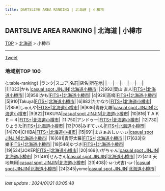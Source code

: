 ```yaml
---
title: DARTSLIVE AREA RANKING | 北海道 | 小樽市
---
```

## DARTSLIVE AREA RANKING | 北海道 | 小樽市

[TOP](/darts/rank/) > [北海道](/darts/rank/北海道/) > 小樽市

___

<a href="https://twitter.com/share?ref_src=twsrc%5Etfw" data-text="DARTSLIVE AREA RANKING | 北海道小樽市" class="twitter-share-button" data-via="DARTSLIVE" data-hashtags="DARTSLIVE" data-related="DARTSLIVE" data-show-count="false">Tweet</a>

### 地域別TOP 100

{:.table-ranking}
|ランク|スコア|名前|店名|所在地|
|---|---|---|---|---|
|1|1023|かも|<a href="https://search.dartslive.com/jp/shop/b6fe9d88def422195f9f3321c1147265">casual spot JINJIN</a>|<a href="/darts/rank/北海道/小樽市">北海道小樽市</a>|
|2|992|栗山 直人|<a href="https://search.dartslive.com/jp/shop/c35c3e4b77df309d25d56fb0e5c39bac">FITS+</a>|<a href="/darts/rank/北海道/小樽市">北海道小樽市</a>|
|3|956|かも|<a href="https://search.dartslive.com/jp/shop/c35c3e4b77df309d25d56fb0e5c39bac">FITS+</a>|<a href="/darts/rank/北海道/小樽市">北海道小樽市</a>|
|4|929|高鳴|<a href="https://search.dartslive.com/jp/shop/c35c3e4b77df309d25d56fb0e5c39bac">FITS+</a>|<a href="/darts/rank/北海道/小樽市">北海道小樽市</a>|
|5|910|Takuya|<a href="https://search.dartslive.com/jp/shop/c35c3e4b77df309d25d56fb0e5c39bac">FITS+</a>|<a href="/darts/rank/北海道/小樽市">北海道小樽市</a>|
|6|882|たかなり|<a href="https://search.dartslive.com/jp/shop/c35c3e4b77df309d25d56fb0e5c39bac">FITS+</a>|<a href="/darts/rank/北海道/小樽市">北海道小樽市</a>|
|7|858|しゅんや|<a href="https://search.dartslive.com/jp/shop/c35c3e4b77df309d25d56fb0e5c39bac">FITS+</a>|<a href="/darts/rank/北海道/小樽市">北海道小樽市</a>|
|8|836|青野太羅|<a href="https://search.dartslive.com/jp/shop/b6fe9d88def422195f9f3321c1147265">casual spot JINJIN</a>|<a href="/darts/rank/北海道/小樽市">北海道小樽市</a>|
|9|822|TAKUYA|<a href="https://search.dartslive.com/jp/shop/b6fe9d88def422195f9f3321c1147265">casual spot JINJIN</a>|<a href="/darts/rank/北海道/小樽市">北海道小樽市</a>|
|10|816|ＴＡＫＥ－４|<a href="https://search.dartslive.com/jp/shop/c35c3e4b77df309d25d56fb0e5c39bac">FITS+</a>|<a href="/darts/rank/北海道/小樽市">北海道小樽市</a>|
|11|750|アンドゥー|<a href="https://search.dartslive.com/jp/shop/c35c3e4b77df309d25d56fb0e5c39bac">FITS+</a>|<a href="/darts/rank/北海道/小樽市">北海道小樽市</a>|
|12|730|りょうた|<a href="https://search.dartslive.com/jp/shop/c35c3e4b77df309d25d56fb0e5c39bac">FITS+</a>|<a href="/darts/rank/北海道/小樽市">北海道小樽市</a>|
|13|708|みずてぃん|<a href="https://search.dartslive.com/jp/shop/c35c3e4b77df309d25d56fb0e5c39bac">FITS+</a>|<a href="/darts/rank/北海道/小樽市">北海道小樽市</a>|
|14|704|CHIBA|<a href="https://search.dartslive.com/jp/shop/c35c3e4b77df309d25d56fb0e5c39bac">FITS+</a>|<a href="/darts/rank/北海道/小樽市">北海道小樽市</a>|
|15|691|まさぁあしぃぃぃ|<a href="https://search.dartslive.com/jp/shop/b6fe9d88def422195f9f3321c1147265">casual spot JINJIN</a>|<a href="/darts/rank/北海道/小樽市">北海道小樽市</a>|
|16|681|青野太羅|<a href="https://search.dartslive.com/jp/shop/c35c3e4b77df309d25d56fb0e5c39bac">FITS+</a>|<a href="/darts/rank/北海道/小樽市">北海道小樽市</a>|
|17|633|空樂|<a href="https://search.dartslive.com/jp/shop/c35c3e4b77df309d25d56fb0e5c39bac">FITS+</a>|<a href="/darts/rank/北海道/小樽市">北海道小樽市</a>|
|18|546|ゆづき|<a href="https://search.dartslive.com/jp/shop/c35c3e4b77df309d25d56fb0e5c39bac">FITS+</a>|<a href="/darts/rank/北海道/小樽市">北海道小樽市</a>|
|19|534|JOKER|<a href="https://search.dartslive.com/jp/shop/c35c3e4b77df309d25d56fb0e5c39bac">FITS+</a>|<a href="/darts/rank/北海道/小樽市">北海道小樽市</a>|
|20|469|いがちゃん|<a href="https://search.dartslive.com/jp/shop/b6fe9d88def422195f9f3321c1147265">casual spot JINJIN</a>|<a href="/darts/rank/北海道/小樽市">北海道小樽市</a>|
|21|461|せんさん|<a href="https://search.dartslive.com/jp/shop/b6fe9d88def422195f9f3321c1147265">casual spot JINJIN</a>|<a href="/darts/rank/北海道/小樽市">北海道小樽市</a>|
|22|413|天地無用|<a href="https://search.dartslive.com/jp/shop/b6fe9d88def422195f9f3321c1147265">casual spot JINJIN</a>|<a href="/darts/rank/北海道/小樽市">北海道小樽市</a>|
|23|408|(･ω･)犬吉(･ω･)|<a href="https://search.dartslive.com/jp/shop/b6fe9d88def422195f9f3321c1147265">casual spot JINJIN</a>|<a href="/darts/rank/北海道/小樽市">北海道小樽市</a>|
|24|345|yome|<a href="https://search.dartslive.com/jp/shop/b6fe9d88def422195f9f3321c1147265">casual spot JINJIN</a>|<a href="/darts/rank/北海道/小樽市">北海道小樽市</a>|



___

_last update : 2024/01/21 03:05:48_


<script src="https://cdnjs.cloudflare.com/ajax/libs/jquery/3.6.1/jquery.min.js" integrity="sha512-aVKKRRi/Q/YV+4mjoKBsE4x3H+BkegoM/em46NNlCqNTmUYADjBbeNefNxYV7giUp0VxICtqdrbqU7iVaeZNXA==" crossorigin="anonymous" referrerpolicy="no-referrer"></script>
<script src="https://cdnjs.cloudflare.com/ajax/libs/jquery.tablesorter/2.31.3/js/jquery.tablesorter.min.js" integrity="sha512-qzgd5cYSZcosqpzpn7zF2ZId8f/8CHmFKZ8j7mU4OUXTNRd5g+ZHBPsgKEwoqxCtdQvExE5LprwwPAgoicguNg==" crossorigin="anonymous" referrerpolicy="no-referrer"></script>
<link rel="stylesheet" href="https://cdnjs.cloudflare.com/ajax/libs/jquery.tablesorter/2.31.3/css/theme.default.min.css" integrity="sha512-wghhOJkjQX0Lh3NSWvNKeZ0ZpNn+SPVXX1Qyc9OCaogADktxrBiBdKGDoqVUOyhStvMBmJQ8ZdMHiR3wuEq8+w==" crossorigin="anonymous" referrerpolicy="no-referrer" />
<script>
$(function() {
    $(".table-ranking").tablesorter({sortList:[[0, 0]]});
});
</script>

<script async src="https://platform.twitter.com/widgets.js" charset="utf-8"></script>